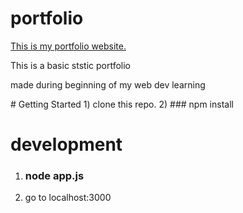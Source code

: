 # portfolio
<a href="https://dishavig.netlify.app/">This is my portfolio website.</a>
<p>This is a basic ststic portfolio</p>
<p>made during beginning of my web dev learning</p>
# Getting Started
1) clone this repo.
2) ### npm install

# development
1) ### node app.js
2) go to localhost:3000
